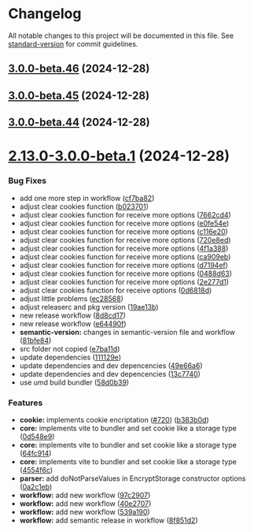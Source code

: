 # Changelog

All notable changes to this project will be documented in this file. See [standard-version](https://github.com/conventional-changelog/standard-version) for commit guidelines.

## [3.0.0-beta.46](https://github.com/michelonsouza/encrypt-storage/compare/v3.0.0-beta.45...v3.0.0-beta.46) (2024-12-28)

## [3.0.0-beta.45](https://github.com/michelonsouza/encrypt-storage/compare/v3.0.0-beta.44...v3.0.0-beta.45) (2024-12-28)

## [3.0.0-beta.44](https://github.com/michelonsouza/encrypt-storage/compare/v3.0.0-beta.43...v3.0.0-beta.44) (2024-12-28)

# [2.13.0-3.0.0-beta.1](https://github.com/michelonsouza/encrypt-storage/compare/v2.12.23...v2.13.0-3.0.0-beta.1) (2024-12-28)


### Bug Fixes

* add one more step in workflow ([cf7ba82](https://github.com/michelonsouza/encrypt-storage/commit/cf7ba82acd8fbe3759b883eb68148b3f9888edb7))
* adjust clear cookies function ([b023701](https://github.com/michelonsouza/encrypt-storage/commit/b023701d2c06a608add623e79d9d9c4ad10eaba1))
* adjust clear cookies function for receive more options ([7662cd4](https://github.com/michelonsouza/encrypt-storage/commit/7662cd491ceeadf4643843a417aca3e7ad2ec270))
* adjust clear cookies function for receive more options ([e0fe54e](https://github.com/michelonsouza/encrypt-storage/commit/e0fe54ec848a058106692247b3fe3840a75dd0e5))
* adjust clear cookies function for receive more options ([c116e20](https://github.com/michelonsouza/encrypt-storage/commit/c116e20967e4c9637a69a32f09b2ab07a02eedc4))
* adjust clear cookies function for receive more options ([720e8ed](https://github.com/michelonsouza/encrypt-storage/commit/720e8ed767fd3fe65bac3ee7f7b0e6d0ecbcc7e3))
* adjust clear cookies function for receive more options ([4f1a388](https://github.com/michelonsouza/encrypt-storage/commit/4f1a3884b633014bae2de399abe6551143fb3ec6))
* adjust clear cookies function for receive more options ([ca909eb](https://github.com/michelonsouza/encrypt-storage/commit/ca909eb4e5a99f5153e174f08bb7108476343158))
* adjust clear cookies function for receive more options ([d7194ef](https://github.com/michelonsouza/encrypt-storage/commit/d7194ef8822c7f25b1fd42d5477605543820ceda))
* adjust clear cookies function for receive more options ([0488d63](https://github.com/michelonsouza/encrypt-storage/commit/0488d636c0ec92c0956de54670108a1a16319876))
* adjust clear cookies function for receive more options ([2e277d1](https://github.com/michelonsouza/encrypt-storage/commit/2e277d1f75bfddb02487793cfa668836f22c8949))
* adjust clear cookies function for receive options ([0d6818d](https://github.com/michelonsouza/encrypt-storage/commit/0d6818d8c2a8bfb43f4289930e56b30423fa974b))
* adjust little problems ([ec28568](https://github.com/michelonsouza/encrypt-storage/commit/ec28568b02adc89a27c3df114b76a5907a901445))
* adjust releaserc and pkg version ([19ae13b](https://github.com/michelonsouza/encrypt-storage/commit/19ae13b12112c7b39edc2dc244638009fc5020ff))
* new release workflow ([8d8cd17](https://github.com/michelonsouza/encrypt-storage/commit/8d8cd17ae1404507cea832724ecf143e5ccff0b7))
* new release workflow ([e64490f](https://github.com/michelonsouza/encrypt-storage/commit/e64490f55f152ab5d52453d4a81435ba564b7340))
* **semantic-version:** changes in semantic-version file and workflow ([81bfe84](https://github.com/michelonsouza/encrypt-storage/commit/81bfe8441cf35537c6c7b640e945ec77693a6f2f))
* src folder not copied ([e7ba11d](https://github.com/michelonsouza/encrypt-storage/commit/e7ba11d8e909c1ec587041483944055c967c8fc5))
* update dependencies ([111129e](https://github.com/michelonsouza/encrypt-storage/commit/111129e4e2faf562ccbf8a9ee72f9ffb3ef83d3d))
* update dependencies and dev depencencies ([49e66a6](https://github.com/michelonsouza/encrypt-storage/commit/49e66a6f3f4e60ea6b13b52db19b7dfba6461ba7))
* update dependencies and dev depencencies ([13c7740](https://github.com/michelonsouza/encrypt-storage/commit/13c77409cb904095ea5fb059afe54e1e94851f03))
* use umd build bundler ([58d0b39](https://github.com/michelonsouza/encrypt-storage/commit/58d0b39b83995c641e40568ececccad8424057d0))


### Features

* **cookie:** implements cookie encriptation ([#720](https://github.com/michelonsouza/encrypt-storage/issues/720)) ([b383b0d](https://github.com/michelonsouza/encrypt-storage/commit/b383b0d74f966dcdea4b52f3cd5f51676295a513))
* **core:** implements vite to bundler and set cookie like a storage type ([0d548e9](https://github.com/michelonsouza/encrypt-storage/commit/0d548e993ab95ff41f289e758b77a8e68d40a301))
* **core:** implements vite to bundler and set cookie like a storage type ([64fc914](https://github.com/michelonsouza/encrypt-storage/commit/64fc9140364f595405391cc7643936df3466f4d8))
* **core:** implements vite to bundler and set cookie like a storage type ([4554f6c](https://github.com/michelonsouza/encrypt-storage/commit/4554f6c591dec1f95349e0b3eae5194e7e7bb793))
* **parser:** add doNotParseValues in EncryptStorage constructor options ([0a2c1eb](https://github.com/michelonsouza/encrypt-storage/commit/0a2c1eb62a256fcd0c2d096f13e3214aa1509294))
* **workflow:** add new workflow ([97c2907](https://github.com/michelonsouza/encrypt-storage/commit/97c29070a80e6a5b971a744bfae8eac26b983c91))
* **workflow:** add new workflow ([40e2707](https://github.com/michelonsouza/encrypt-storage/commit/40e27079d8241be515ef42f337bea83c7be14670))
* **workflow:** add new workflow ([539a190](https://github.com/michelonsouza/encrypt-storage/commit/539a19036e2aa5b2c2ce1d59542258691a5a21fc))
* **workflow:** add semantic release in workflow ([8f851d2](https://github.com/michelonsouza/encrypt-storage/commit/8f851d2c29c6f12f4d63f416d767b09a5cbbe0ff))
